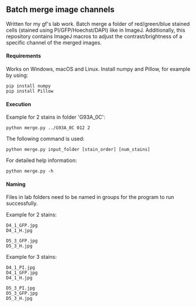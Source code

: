 ## Batch merge image channels

Written for my gf's lab work. Batch merge a folder of red/green/blue stained cells (stained using PI/GFP/Hoechst/DAPI) like in ImageJ. Additionally, this repository contains ImageJ macros to adjust the contrast/brightness of a specific channel of the merged images.

#### Requirements
Works on Windows, macOS and Linux. Install numpy and Pillow, for example by using:
```
pip install numpy
pip install Pillow
```

#### Execution
Example for 2 stains in folder 'G93A_0C':
```
python merge.py ../G93A_0C 012 2
```

The following command is used:
```
python merge.py input_folder [stain_order] [num_stains]
```

For detailed help information:
```
python merge.py -h
```

#### Naming
Files in lab folders need to be named in groups for the program to run successfully.

Example for 2 stains:
```
D4_1_GFP.jpg
D4_1_H.jpg

D5_3_GFP.jpg
D5_3_H.jpg
```

Example for 3 stains:
```
D4_1_PI.jpg
D4_1_GFP.jpg
D4_1_H.jpg

D5_3_PI.jpg
D5_3_GFP.jpg
D5_3_H.jpg
```
